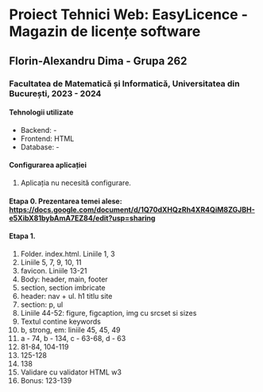 # Proiect Tehnici Web: EasyLicence - Magazin de licențe software
## Florin-Alexandru Dima - Grupa 262
### Facultatea de Matematică și Informatică, Universitatea din București, 2023 - 2024

#### Tehnologii utilizate
- Backend: -
- Frontend: HTML
- Database: -

#### Configurarea aplicației
1. Aplicația nu necesită configurare.

#### Etapa 0. Prezentarea temei alese: https://docs.google.com/document/d/1Q70dXHQzRh4XR4QiM8ZGJBH-e5XibX81bybAmA7EZ84/edit?usp=sharing

#### Etapa 1.
1. Folder. index.html. Liniile 1, 3
2. Liniile 5, 7, 9, 10, 11
3. favicon. Liniile 13-21
4. Body: header, main, footer
5. section, section imbricate
6. header: nav + ul. h1 titlu site
7. section: p, ul
8. Liniile 44-52: figure, figcaption, img cu srcset si sizes
9. Textul contine keywords
10. b, strong, em: liniile 45, 45, 49
11. a - 74, b - 134, c - 63-68, d - 63
12. 81-84, 104-119
13. 125-128
14. 138
15. Validare cu validator HTML w3
16. Bonus: 123-139